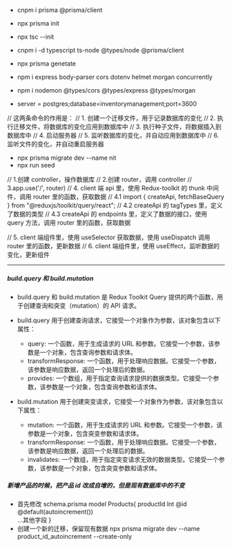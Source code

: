 - cnpm i prisma @prisma/client
- npx prisma init
- npx tsc --init
- cnpm i -d typescript ts-node @types/node @prisma/client
- npx prisma genetate

- npm i express body-parser cors dotenv helmet morgan concurrently
- npm i nodemon @types/cors @types/express @types/morgan
- server = postgres;database=inventorymanagement;port=3600

// 这两条命令的作用是：
// 1. 创建一个迁移文件，用于记录数据库的变化
// 2. 执行迁移文件，将数据库的变化应用到数据库中
// 3. 执行种子文件，将数据插入到数据库中
// 4. 启动服务器
// 5. 监听数据库的变化，并自动应用到数据库中
// 6. 监听文件的变化，并自动重启服务器

- npx prisma migrate dev --name nit
- npx run seed

// 1.创建 controller，操作数据库
// 2.创建 router，调用 controller
// 3.app.use('/', router)
// 4. client 端 api 里，使用 Redux-toolkit 的 thunk 中间件，调用 router 里的函数，获取数据
// 4.1 import { createApi, fetchBaseQuery } from "@reduxjs/toolkit/query/react";
// 4.2 createApi 的 tagTypes 里，定义了数据的类型
// 4.3 createApi 的 endpoints 里，定义了数据的接口，使用 query 方法，调用 router 里的函数，获取数据

// 5. client 端组件里，使用 useSelector 获取数据，使用 useDispatch 调用 router 里的函数，更新数据
// 6. client 端组件里，使用 useEffect，监听数据的变化，更新组件

---

##### build.query 和 build.mutation

- build.query 和 build.mutation 是 Redux Toolkit Query 提供的两个函数，用于创建查询和突变（mutation）的 API 请求。

- build.query 用于创建查询请求，它接受一个对象作为参数，该对象包含以下属性：

  - query: 一个函数，用于生成请求的 URL 和参数。它接受一个参数，该参数是一个对象，包含查询参数和请求体。
  - transformResponse: 一个函数，用于处理响应数据。它接受一个参数，该参数是响应数据，返回一个处理后的数据。
  - provides: 一个数组，用于指定查询请求提供的数据类型。它接受一个参数，该参数是一个对象，包含查询参数和请求体。

- build.mutation 用于创建突变请求，它接受一个对象作为参数，该对象包含以下属性：
  - mutation: 一个函数，用于生成请求的 URL 和参数。它接受一个参数，该参数是一个对象，包含突变参数和请求体。
  - transformResponse: 一个函数，用于处理响应数据。它接受一个参数，该参数是响应数据，返回一个处理后的数据。
  - invalidates: 一个数组，用于指定突变请求无效的数据类型。它接受一个参数，该参数是一个对象，包含突变参数和请求体。

##### 新增产品的时候，把产品 id 改成自增的，但是现有数据库中的不变

- 首先修改 schema.prisma
  model Products{
  productId Int @id @default(autoincrement())  
  ...其他字段
  }
- 创建一个新的迁移，保留现有数据
  npx prisma migrate dev --name product_id_autoincrement --create-only
